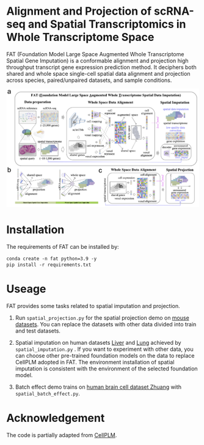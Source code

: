 # Alignment and Projection of scRNA-seq and Spatial Transcriptomics in Whole Transcriptome Space
FAT (Foundation Model Large Space Augmented Whole Transcriptome Spatial Gene Imputation) is a conformable alignment and projection high throughput transcript gene expression prediction method. It deciphers both shared and whole space single-cell spatial data alignment and projection across species, paired/unpaired datasets, and sample conditions. 

![FAT workflow](https://github.com/qingli7/FAT/blob/main/FAT_workflow.jpg?raw=true)


# Installation
The requirements of FAT can be installed by:  
```
conda create -n fat python=3.9 -y
pip install -r requirements.txt
```

# Useage
FAT provides some tasks related to spatial imputation and projection. 

1. Run `spatial_projection.py` for the spatial projection demo on [mouse datasets](https://www.nature.com/articles/s41592-022-01480-9). You can replace the datasets with other data divided into train and test datasets.

2. Spatial imputation on human datasets [Liver](https://info.vizgen.com/ffpe-showcase?submissionGuid=88ba0a44-26e2-47a2-8ee4-9118b9811fbf) and [Lung](https://info.vizgen.com/ffpe-showcase?submissionGuid=88ba0a44-26e2-47a2-8ee4-9118b9811fbf) achieved by `spatial_imputation.py` . If you want to experiment with other data, you can choose other pre-trained foundation models on the data to replace CellPLM adopted in FAT. The environment installation of spatial imputation is consistent with the environment of the selected foundation model.

3. Batch effect demo trains on [human brain cell dataset Zhuang](https://alleninstitute.github.io/abc_atlas_access/descriptions/Zhuang-ABCA-1.html) with `spatial_batch_effect.py`.

# Acknowledgement
The code is partially adapted from [CellPLM](https://github.com/OmicsML/CellPLM).
